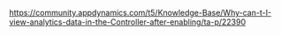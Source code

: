 


<https://community.appdynamics.com/t5/Knowledge-Base/Why-can-t-I-view-analytics-data-in-the-Controller-after-enabling/ta-p/22390>

 

 

 
